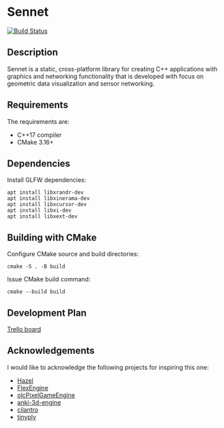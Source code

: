 # Sennet 
[![Build Status](https://travis-ci.com/markvilar/Sennet.svg?branch=master)](https://travis-ci.com/markvilar/Sennet)

## Description
Sennet is a static, cross-platform library for creating C++ applications 
with graphics and networking functionality that is developed with focus on 
geometric data visualization and sensor networking.

## Requirements
The requirements are:
- C++17 compiler
- CMake 3.16+

## Dependencies

Install GLFW dependencies:
```
apt install libxrandr-dev
apt install libxinerama-dev
apt install libxcursor-dev
apt install libxi-dev
apt install libxext-dev
```

## Building with CMake

Configure CMake source and build directories:
```
cmake -S . -B build
```

Issue CMake build command:
```
cmake --build build
```

## Development Plan

[Trello board](https://trello.com/b/iZZPB2t0/sennet)

## Acknowledgements
I would like to acknowledge the following projects for inspiring this one:
- [Hazel](https://github.com/TheCherno/Hazel)
- [FlexEngine](https://github.com/ajweeks/FlexEngine)
- [olcPixelGameEngine](https://github.com/OneLoneCoder/olcPixelGameEngine)
- [anki-3d-engine](https://github.com/godlikepanos/anki-3d-engine)
- [cilantro](https://github.com/kzampog/cilantro)
- [tinyply](https://github.com/ddiakopoulos/tinyply)
